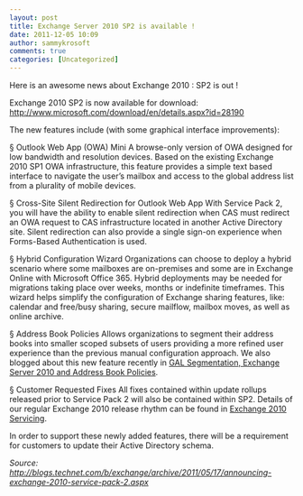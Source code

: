 ```yaml
---
layout: post
title: Exchange Server 2010 SP2 is available !
date: 2011-12-05 10:09
author: sammykrosoft
comments: true
categories: [Uncategorized]
---
```

<p>Here is an awesome news about Exchange 2010 : SP2 is out !<p>Exchange 2010 SP2 is now available for download:&nbsp;&nbsp; <a href="http://www.microsoft.com/download/en/details.aspx?id=28190">http://www.microsoft.com/download/en/details.aspx?id=28190</a></p><p>The new features include (with some graphical interface improvements):</p><p>&sect; Outlook Web App (OWA) Mini A browse-only version of OWA designed for low bandwidth and resolution devices. Based on the existing Exchange 2010 SP1 OWA infrastructure, this feature provides a simple text based interface to navigate the user&rsquo;s mailbox and access to the global address list from a plurality of mobile devices.</p><p>&sect; Cross-Site Silent Redirection for Outlook Web App With Service Pack 2, you will have the ability to enable silent redirection when CAS must redirect an OWA request to CAS infrastructure located in another Active Directory site. Silent redirection can also provide a single sign-on experience when Forms-Based Authentication is used.</p><p>&sect; Hybrid Configuration Wizard Organizations can choose to deploy a hybrid scenario where some mailboxes are on-premises and some are in Exchange Online with Microsoft Office 365. Hybrid deployments may be needed for migrations taking place over weeks, months or indefinite timeframes. This wizard helps simplify the configuration of Exchange sharing features, like: calendar and free/busy sharing, secure mailflow, mailbox moves, as well as online archive.</p><p>&sect; Address Book Policies Allows organizations to segment their address books into smaller scoped subsets of users providing a more refined user experience than the previous manual configuration approach. We also blogged about this new feature recently in <a href="http://blogs.technet.com/b/exchange/archive/2011/01/27/3411882.aspx">GAL Segmentation, Exchange Server 2010 and Address Book Policies</a>.</p><p>&sect; Customer Requested Fixes All fixes contained within update rollups released prior to Service Pack 2 will also be contained within SP2. Details of our regular Exchange 2010 release rhythm can be found in <a href="http://technet.microsoft.com/library/ff637979.aspx">Exchange 2010 Servicing</a>.</p><p>In order to support these newly added features, there will be a requirement for customers to update their Active Directory schema. </p><p><i>Source: <a href="http://blogs.technet.com/b/exchange/archive/2011/05/17/announcing-exchange-2010-service-pack-2.aspx">http://blogs.technet.com/b/exchange/archive/2011/05/17/announcing-exchange-2010-service-pack-2.aspx</a></i></p></p>

